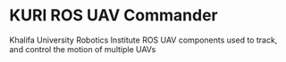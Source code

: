 KURI ROS UAV Commander
=======================

Khalifa University Robotics Institute ROS UAV components used to track, and control the motion of multiple UAVs
